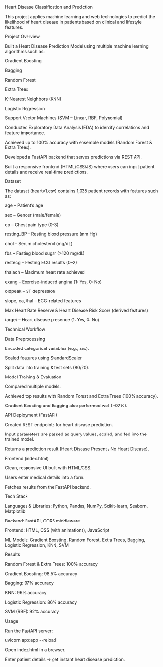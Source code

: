 Heart Disease Classification and Prediction

This project applies machine learning and web technologies to predict the likelihood of heart disease in patients based on clinical and lifestyle features.

Project Overview

Built a Heart Disease Prediction Model using multiple machine learning algorithms such as:

Gradient Boosting

Bagging

Random Forest

Extra Trees

K-Nearest Neighbors (KNN)

Logistic Regression

Support Vector Machines (SVM – Linear, RBF, Polynomial)

Conducted Exploratory Data Analysis (EDA) to identify correlations and feature importance.

Achieved up to 100% accuracy with ensemble models (Random Forest & Extra Trees).

Developed a FastAPI backend that serves predictions via REST API.

Built a responsive frontend (HTML/CSS/JS) where users can input patient details and receive real-time predictions.

Dataset

The dataset (heartv1.csv) contains 1,035 patient records with features such as:

age – Patient’s age

sex – Gender (male/female)

cp – Chest pain type (0–3)

resting_BP – Resting blood pressure (mm Hg)

chol – Serum cholesterol (mg/dL)

fbs – Fasting blood sugar (>120 mg/dL)

restecg – Resting ECG results (0–2)

thalach – Maximum heart rate achieved

exang – Exercise-induced angina (1: Yes, 0: No)

oldpeak – ST depression

slope, ca, thal – ECG-related features

Max Heart Rate Reserve & Heart Disease Risk Score (derived features)

target – Heart disease presence (1: Yes, 0: No)

Technical Workflow

Data Preprocessing

Encoded categorical variables (e.g., sex).

Scaled features using StandardScaler.

Split data into training & test sets (80/20).

Model Training & Evaluation

Compared multiple models.

Achieved top results with Random Forest and Extra Trees (100% accuracy).

Gradient Boosting and Bagging also performed well (>97%).

API Deployment (FastAPI)

Created REST endpoints for heart disease prediction.

Input parameters are passed as query values, scaled, and fed into the trained model.

Returns a prediction result (Heart Disease Present / No Heart Disease).

Frontend (index.html)

Clean, responsive UI built with HTML/CSS.

Users enter medical details into a form.

Fetches results from the FastAPI backend.

Tech Stack

Languages & Libraries: Python, Pandas, NumPy, Scikit-learn, Seaborn, Matplotlib

Backend: FastAPI, CORS middleware

Frontend: HTML, CSS (with animations), JavaScript

ML Models: Gradient Boosting, Random Forest, Extra Trees, Bagging, Logistic Regression, KNN, SVM

Results

Random Forest & Extra Trees: 100% accuracy

Gradient Boosting: 98.5% accuracy

Bagging: 97% accuracy

KNN: 96% accuracy

Logistic Regression: 86% accuracy

SVM (RBF): 92% accuracy

Usage

Run the FastAPI server:

uvicorn app:app --reload


Open index.html in a browser.

Enter patient details → get instant heart disease prediction.
